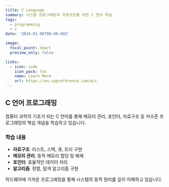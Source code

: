 ```yaml
---
title: C Language
summary: 시스템 프로그래밍과 자료구조를 위한 C 언어 학습
tags:
  - programming
  - c
date: '2024-01-06T00:00:00Z'

image:
  focal_point: Smart
  preview_only: false

links:
  - icon: code
    icon_pack: fas
    name: Learn More
    url: https://en.cppreference.com/w/c
---
```


## C 언어 프로그래밍

컴퓨터 과학의 기초가 되는 C 언어를 통해 메모리 관리, 포인터, 자료구조 등 저수준 프로그래밍의 핵심 개념을 학습하고 있습니다.

### 학습 내용
- **자료구조**: 리스트, 스택, 큐, 트리 구현
- **메모리 관리**: 동적 메모리 할당 및 해제
- **포인터**: 효율적인 데이터 처리
- **알고리즘**: 정렬, 탐색 알고리즘 구현

하드웨어에 가까운 프로그래밍을 통해 시스템의 동작 원리를 깊이 이해하고 있습니다.